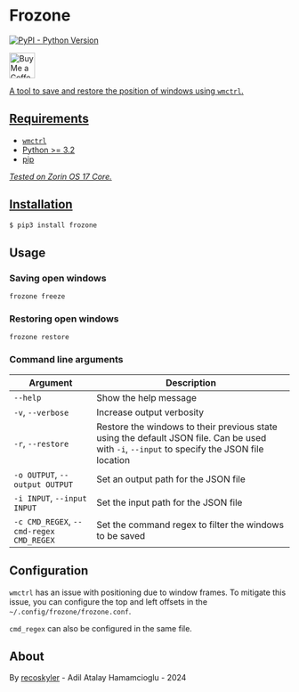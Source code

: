 # Frozone

[![PyPI - Python Version](https://img.shields.io/pypi/pyversions/frozone)](https://pypi.org/project/frozone)

<a href='https://ko-fi.com/recoskyler' target='_blank'><img height='35' style='border:0px;height:46px;' src='https://az743702.vo.msecnd.net/cdn/kofi3.png?v=0' border='0' alt='Buy Me a Coffee at ko-fi.com' />

A tool to save and restore the position of windows using `wmctrl`.

## Requirements

- `wmctrl`
- Python >= 3.2
- pip

*Tested on Zorin OS 17 Core.*

## Installation

```bash
$ pip3 install frozone
```

## Usage

### Saving open windows

`frozone freeze`

### Restoring open windows

`frozone restore`

### Command line arguments

|Argument|Description|
|---|---|
|`--help`|Show the help message|
|`-v`, `--verbose`|Increase output verbosity|
|`-r`, `--restore`|Restore the windows to their previous state using the default JSON file. Can be used with `-i`, `--input` to specify the JSON file location|
|`-o OUTPUT`, `--output OUTPUT`|Set an output path for the JSON file|
|`-i INPUT`, `--input INPUT`|Set the input path for the JSON file|
|`-c CMD_REGEX`, `--cmd-regex CMD_REGEX`|Set the command regex to filter the windows to be saved|

## Configuration

`wmctrl` has an issue with positioning due to window frames. To mitigate this issue, you can configure the top and left offsets in the `~/.config/frozone/frozone.conf`.

`cmd_regex` can also be configured in the same file.

## About

By [recoskyler](https://github.com/recoskyler) - Adil Atalay Hamamcioglu - 2024
